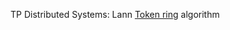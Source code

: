 TP Distributed Systems: Lann [Token ring](https://www.cs.colostate.edu/~cs551/CourseNotes/Synchronization/RingElectExample.html) algorithm